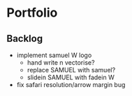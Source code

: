 # Portfolio

## Backlog
- implement samuel W logo
    - hand write n vectorise?
    - replace SAMUEL with samuel?
    - slidein SAMUEL with fadein W
- fix safari resolution/arrow margin bug